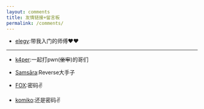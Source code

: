 ```yaml
---
layout: comments
title: 友情链接+留言板
permalink: /comments/
---
```






- [elegy](https://yuan0x1elegy.love/):带我入门的师傅♥♥



-------

- [k4per](www.k4per-blog.xyz):一起打pwn(~~坐牢~~)的哥们
- [Samsāra](https://www.cnblogs.com/Samsara013):Reverse大手子

- [FOX](https://rockfox0.github.io/):密码✌

- [komiko](https://notion-next-yeye.vercel.app/):还是密码✌

